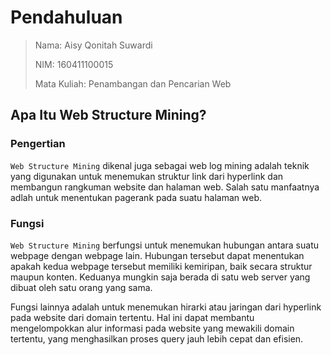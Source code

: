 # Pendahuluan

> Nama: Aisy Qonitah Suwardi
>
> NIM: 160411100015
>
> Mata Kuliah: Penambangan dan Pencarian Web

 

## **Apa Itu Web Structure Mining?**

### **Pengertian**

`Web Structure Mining` dikenal juga  sebagai web log mining adalah teknik yang digunakan untuk menemukan struktur link dari hyperlink dan membangun rangkuman website dan halaman  web. Salah satu manfaatnya adlah untuk  menentukan pagerank pada suatu halaman web.



### **Fungsi**

`Web Structure Mining` berfungsi untuk menemukan hubungan antara suatu webpage dengan webpage lain. Hubungan tersebut dapat menentukan apakah kedua webpage tersebut memiliki kemiripan, baik secara struktur maupun konten. Keduanya mungkin saja berada di satu web server yang dibuat oleh satu orang yang sama.

Fungsi lainnya adalah untuk menemukan hirarki atau jaringan dari hyperlink pada website dari domain tertentu. Hal ini dapat membantu mengelompokkan alur informasi pada website yang mewakili domain tertentu, yang menghasilkan proses query jauh lebih cepat dan efisien.



